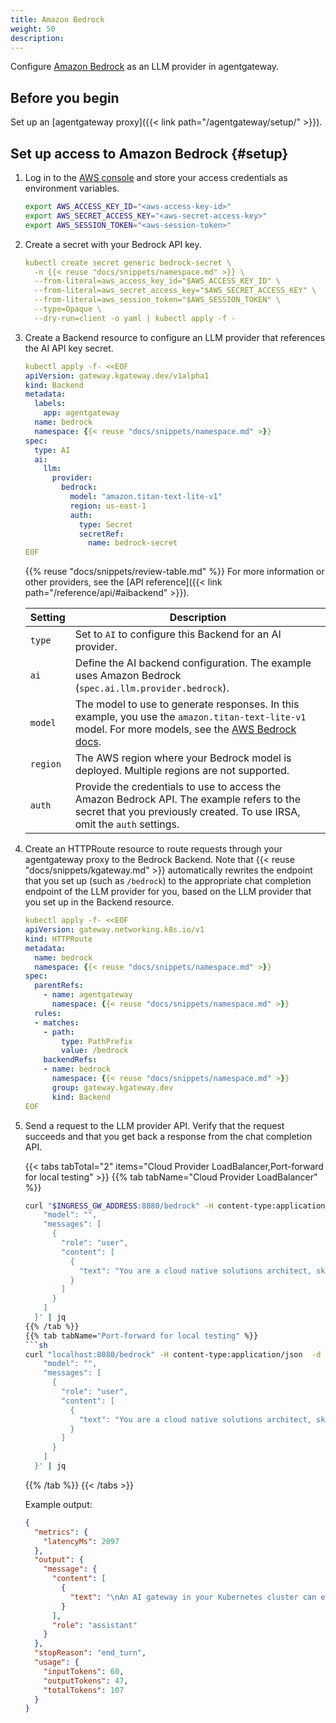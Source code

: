 ```yaml
---
title: Amazon Bedrock
weight: 50
description:
---
```


Configure [Amazon Bedrock](https://aws.amazon.com/bedrock/) as an LLM provider in agentgateway.

## Before you begin

Set up an [agentgateway proxy]({{< link path="/agentgateway/setup/" >}}). 

## Set up access to Amazon Bedrock {#setup}

1. Log in to the [AWS console](https://console.aws.amazon.com) and store your access credentials as environment variables.

   ```bash
   export AWS_ACCESS_KEY_ID="<aws-access-key-id>"
   export AWS_SECRET_ACCESS_KEY="<aws-secret-access-key>"
   export AWS_SESSION_TOKEN="<aws-session-token>"
   ```

2. Create a secret with your Bedrock API key.

   ```yaml
   kubectl create secret generic bedrock-secret \
     -n {{< reuse "docs/snippets/namespace.md" >}} \
     --from-literal=aws_access_key_id="$AWS_ACCESS_KEY_ID" \
     --from-literal=aws_secret_access_key="$AWS_SECRET_ACCESS_KEY" \
     --from-literal=aws_session_token="$AWS_SESSION_TOKEN" \
     --type=Opaque \
     --dry-run=client -o yaml | kubectl apply -f -
   ```

3. Create a Backend resource to configure an LLM provider that references the AI API key secret.
   
   ```yaml
   kubectl apply -f- <<EOF
   apiVersion: gateway.kgateway.dev/v1alpha1
   kind: Backend
   metadata:
     labels:
       app: agentgateway
     name: bedrock
     namespace: {{< reuse "docs/snippets/namespace.md" >}}
   spec:
     type: AI
     ai:
       llm:
         provider:
           bedrock:
             model: "amazon.titan-text-lite-v1"
             region: us-east-1
             auth:
               type: Secret
               secretRef:
                 name: bedrock-secret
   EOF
   ```

   {{% reuse "docs/snippets/review-table.md" %}} For more information or other providers, see the [API reference]({{< link path="/reference/api/#aibackend" >}}).

   | Setting     | Description |
   |-------------|-------------|
   | `type`      | Set to `AI` to configure this Backend for an AI provider. |
   | `ai`        | Define the AI backend configuration. The example uses Amazon Bedrock (`spec.ai.llm.provider.bedrock`). |
   | `model`     | The model to use to generate responses. In this example, you use the `amazon.titan-text-lite-v1` model. For more models, see the [AWS Bedrock docs](https://docs.aws.amazon.com/bedrock/latest/userguide/models-supported.html). |
   | `region`    | The AWS region where your Bedrock model is deployed. Multiple regions are not supported. |
   | `auth` | Provide the credentials to use to access the Amazon Bedrock API. The example refers to the secret that you previously created. To use IRSA, omit the `auth` settings.|

4. Create an HTTPRoute resource to route requests through your agentgateway proxy to the Bedrock Backend. Note that {{< reuse "docs/snippets/kgateway.md" >}} automatically rewrites the endpoint that you set up (such as `/bedrock`) to the appropriate chat completion endpoint of the LLM provider for you, based on the LLM provider that you set up in the Backend resource.
   ```yaml
   kubectl apply -f- <<EOF                                             
   apiVersion: gateway.networking.k8s.io/v1
   kind: HTTPRoute
   metadata:       
     name: bedrock
     namespace: {{< reuse "docs/snippets/namespace.md" >}}
   spec:
     parentRefs:
       - name: agentgateway
         namespace: {{< reuse "docs/snippets/namespace.md" >}}
     rules:
     - matches:
       - path:
           type: PathPrefix
           value: /bedrock
       backendRefs:
       - name: bedrock
         namespace: {{< reuse "docs/snippets/namespace.md" >}}
         group: gateway.kgateway.dev
         kind: Backend
   EOF
   ```
5. Send a request to the LLM provider API. Verify that the request succeeds and that you get back a response from the chat completion API.

   {{< tabs tabTotal="2" items="Cloud Provider LoadBalancer,Port-forward for local testing" >}}
   {{% tab tabName="Cloud Provider LoadBalancer" %}}
   ```sh
   curl "$INGRESS_GW_ADDRESS:8080/bedrock" -H content-type:application/json -d '{
       "model": "",
       "messages": [
         {
           "role": "user",
           "content": [
             {
               "text": "You are a cloud native solutions architect, skilled in explaining complex technical concepts such as API Gateway, microservices, LLM operations, kubernetes, and advanced networking patterns. Write me a 20-word pitch on why I should use an AI gateway in my Kubernetes cluster."
             }
           ]
         }
       ]
     }' | jq
   {{% /tab %}}
   {{% tab tabName="Port-forward for local testing" %}}
   ```sh
   curl "localhost:8080/bedrock" -H content-type:application/json  -d '{
       "model": "",
       "messages": [
         {
           "role": "user",
           "content": [
             {
               "text": "You are a cloud native solutions architect, skilled in explaining complex technical concepts such as API Gateway, microservices, LLM operations, kubernetes, and advanced networking patterns. Write me a 20-word pitch on why I should use an AI gateway in my Kubernetes cluster."
             }
           ]
         }
       ]
     }' | jq
   ```
   {{% /tab %}}
   {{< /tabs >}}

   Example output: 
   ```json
   {
     "metrics": {
       "latencyMs": 2097
     },
     "output": {
       "message": {
         "content": [
           {
             "text": "\nAn AI gateway in your Kubernetes cluster can enhance performance, scalability, and security while simplifying complex operations. It provides a centralized entry point for AI workloads, automates deployment and management, and ensures high availability."
           }
         ],
         "role": "assistant"
       }
     },
     "stopReason": "end_turn",
     "usage": {
       "inputTokens": 60,
       "outputTokens": 47,
       "totalTokens": 107
     }
   }
   ```
